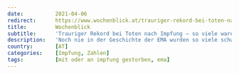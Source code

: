 ```yaml
---
date:          2021-04-06
redirect:      https://www.wochenblick.at/trauriger-rekord-bei-toten-nach-impfung-so-viele-waren-es-noch-nie/
title:         Wochenblick
subtitle:      'Trauriger Rekord bei Toten nach Impfung – so viele waren es noch nie!'
description:   'Noch nie in der Geschichte der EMA wurden so viele schwerwiegende Nebenwirkungen und Todesfälle nach einer Impfung in ihrer Datenbank gemeldet.'
country:       [AT]
categories:    [Impfung, Zahlen]
tags:          [mit oder an impfung gestorben, ema]
---
```

